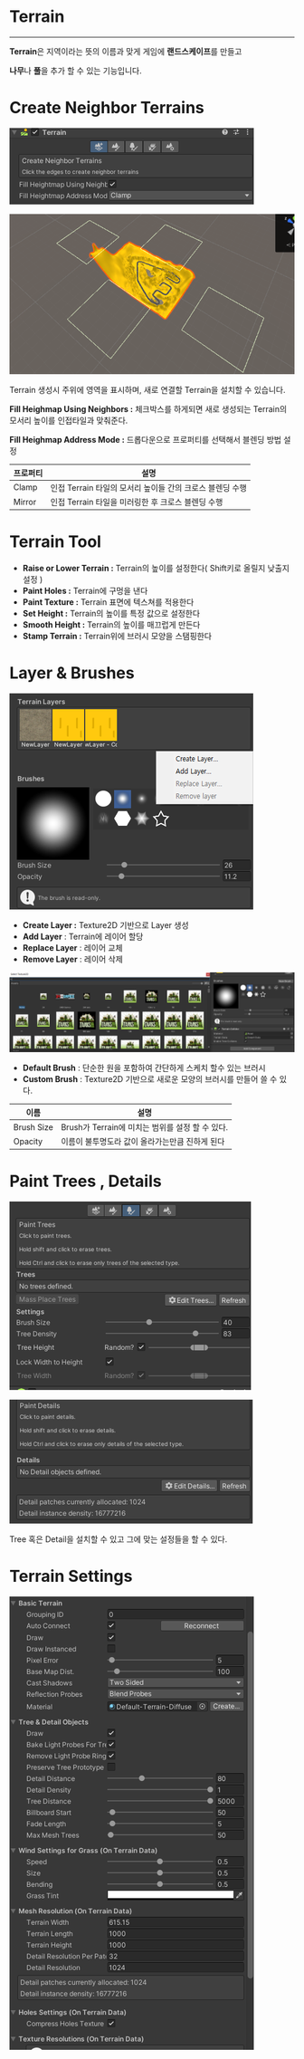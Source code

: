 
# Terrain
---

**Terrain**은 지역이라는 뜻의 이름과 맞게 게임에 **랜드스케이프**를 만들고

**나무**나 **풀**을 추가 할 수 있는 기능입니다.

# Create Neighbor Terrains

![Untitled](Image/CNT.png)

![Untitled](Image/CNTIMAGE.png)

Terrain 생성시 주위에 영역을 표시하며, 새로 연결할 Terrain을 설치할 수 있습니다.

**Fill Heighmap Using Neighbors :** 체크박스를 하게되면 새로 생성되는 Terrain의 모서리 높이를 인접타일과 맞춰준다.

**Fill Heighmap Address Mode :** 드롭다운으로 프로퍼티를 선택해서 블렌딩 방법 설정

| 프로퍼티 | 설명 |
| --- | --- |
| Clamp | 인접 Terrain 타일의 모서리 높이들 간의 크로스 블렌딩 수행 |
| Mirror | 인접 Terrain 타일을 미러링한 후 크로스 블렌딩 수행 |

# Terrain Tool

- **Raise or Lower Terrain :** Terrain의 높이를 설정한다( Shift키로 올릴지 낮출지 설정 )
- **Paint Holes :** Terrain에 구멍을 낸다
- **Paint Texture :** Terrain 표면에 텍스쳐를 적용한다
- **Set Height :** Terrain의 높이를 특정 값으로 설정한다
- **Smooth Height :** Terrain의 높이를 매끄럽게 만든다
- **Stamp Terrain :** Terrain위에 브러시 모양을 스탬핑한다

# Layer & Brushes

![Untitled](image/LB.png)

- **Create Layer :** Texture2D 기반으로 Layer 생성
- **Add Layer** : Terrain에 레이어 할당
- **Replace Layer** : 레이어 교체
- **Remove Layer** : 레이어 삭제

![Untitled](image/BEX.png)

- **Default Brush** : 단순한 원을 포함하여 간단하게 스케치 할수 있는 브러시
- **Custom Brush** : Texture2D 기반으로 새로운 모양의 브러시를 만들어 쓸 수 있다.

| 이름 | 설명 |
| --- | --- |
| Brush Size | Brush가 Terrain에 미치는 범위를 설정 할 수 있다. |
| Opacity | 이름이 불투명도라 값이 올라가는만큼 진하게 된다 |

# Paint Trees , Details

![Untitled](image/PTD.png)

![Untitled](image/PD.png)

Tree 혹은 Detail을 설치할 수 있고 그에 맞는 설정들을 할 수 있다.

# Terrain Settings

![Untitled](image/TS.png)
